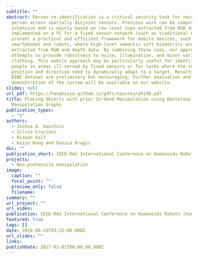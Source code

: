 ```yaml
---
subtitle: ""
abstract: Person re-identification is a critical security task for recognizing a
  person across spatially disjoint sensors. Previous work can be computationally
  intensive and is mainly based on low-level cues extracted from RGB data and
  implemented on a PC for a fixed sensor network (such as traditional CCTV). We
  present a practical and efficient framework for mobile devices, such as
  smartphones and robots, where high-level semantic soft biometrics are
  extracted from RGB and depth data. By combining these cues, our approach
  attempts to provide robustness to noise, illumination, and minor variations in
  clothing. This mobile approach may be particularly useful for identifying
  people in areas ill-served by fixed sensors or for tasks where the sensor
  position and direction need to dynamically adapt to a target. Results on the
  BIWI dataset are preliminary but encouraging. Further evaluation and
  demonstration of the system will be available on our website.
slides: null
url_pdf: https://hangkaiyu.github.io/pdfs/haustein2019b.pdf
title: Placing Objects with prior In-Hand Manipulation using Dexterous
  Manipulation Graphs
publication_types:
  - "1"
authors:
  - Joshua A. Haustein
  - Silvia Cruciani
  - Rizwan Asif
  - Kaiyu Hang and Danica Kragic
doi: ""
publication_short: IEEE-RAS International Conference on Humanoids Robots (Humanoids)
projects:
  - Non-prehensile manipulation
image:
  caption: ""
  focal_point: ""
  preview_only: false
  filename: 
summary: ""
url_project: ""
url_video: 
publication: IEEE-RAS International Conference on Humanoids Robots (Humanoids)
featured: true
tags: []
date: 2019-06-29T03:25:00.000Z
url_slides: ""
links:
publishDate: 2017-01-01T00:00:00.000Z
---
```




